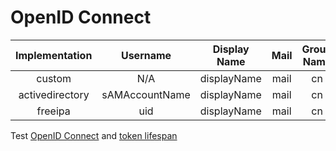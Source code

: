 # OpenID Connect

|Implementation |Username      |Display Name|Mail |Group Name|Groups  |Distinguished Name|
|:-------------:|:------------:|:----------:|:---:|:--------:|:------:|:----------------:|
|custom         |N/A           |displayName |mail |cn        |N/A     |dn                |
|activedirectory|sAMAccountName|displayName |mail |cn        |N/A     |distinguishedName |
|freeipa        |uid           |displayName |mail |cn        |memberOf|dn                |

Test [OpenID Connect] and [token lifespan]

[//]: # (Links)

[OpenID Connect]: https://openid.net/connect/
[token lifespan]: https://docs.apigee.com/api-platform/antipatterns/oauth-long-expiration
